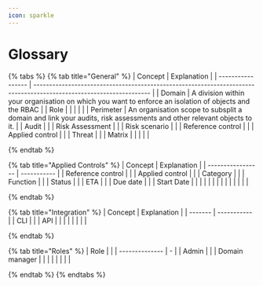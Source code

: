 ```yaml
---
icon: sparkle
---
```


# Glossary



{% tabs %}
{% tab title="General" %}
| Concept           | Explanation                                                                                                         |
| ----------------- | ------------------------------------------------------------------------------------------------------------------- |
| Domain            | A division within your organisation on which you want to enforce an isolation of objects and the RBAC               |
| Role              |                                                                                                                     |
|                   |                                                                                                                     |
| Perimeter         | An organisation scope to subsplit a domain and link your audits, risk assessments and other relevant objects to it. |
| Audit             |                                                                                                                     |
| Risk Assessment   |                                                                                                                     |
| Risk scenario     |                                                                                                                     |
| Reference control |                                                                                                                     |
| Applied control   |                                                                                                                     |
| Threat            |                                                                                                                     |
| Matrix            |                                                                                                                     |
|                   |                                                                                                                     |


{% endtab %}

{% tab title="Applied Controls" %}
| Concept           | Explanation |
| ----------------- | ----------- |
| Reference control |             |
| Applied control   |             |
| Category          |             |
| Function          |             |
| Status            |             |
| ETA               |             |
| Due date          |             |
| Start Date        |             |
|                   |             |
|                   |             |
|                   |             |
|                   |             |


{% endtab %}

{% tab title="Integration" %}
| Concept | Explanation |
| ------- | ----------- |
| CLI     |             |
| API     |             |
|         |             |
|         |             |


{% endtab %}

{% tab title="Roles" %}
| Role           |   |
| -------------- | - |
| Admin          |   |
| Domain manager |   |
|                |   |
|                |   |


{% endtab %}
{% endtabs %}

